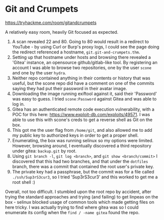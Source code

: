 # Git and Crumpets

https://tryhackme.com/room/gitandcrumpets

A relatively easy room, heavily Git focused as expected.

1. A scan revealed 22 and 80. Going to 80 would result in a redirect to YouTube - by using Curl or Burp's proxy logs, I could see the page doing the redirect referenced a hostname, `git.git-and-crumpets.thm`.
2. Setting up that hostname under hosts and browsing there revealed a 'Gitea' instance, an opensource github/gitlab-like tool. By registering an account I was able to browse two repositories, one by the user `scone` and one by the user `hydra`.
3. Neither repo contained anything in their contents or history that was useful, but the scone repo did have a comment on one of the commits saying they had put their password in their avatar image.
4. Downloading the image running exiftool against it, said their 'Password' was easy to guess. I tried `scone:Password` against Gitea and was able to log in.
5. Gitea has an authenticated remote code execution vulnerability, with a POC for this here: https://www.exploit-db.com/exploits/49571. I was able to use this with scone's creds to get a reverse shell as Git on the box.
6. This got me the user flag from `/home/git`, and also allowed me to add my public key to authorized keys in order to get a proper shell.
7. Enumerating, the box was running selinux so my options were limited. However, browsing around, I eventually discovered a third repository under gitea: `backup.git` by root.
8. Using  `git branch -l`, `git log <branch>`, and `git show <branch/commit>` I discovered that this had two branches, and that under the `dotfiles` branch, there was a commit that contained the root user's private key.
9. The private key had a passphrase, but the commit was for a file called `./ssh/Sup3rS3cur3`, so I tried 'Sup3rS3cur3' and this worked to get me a root shell :)

Overall, not too difficult. I stumbled upon the root repo by accident, after trying the standard approaches and trying (and failing) to get linpeas on the box - selinux blocked usage of common tools which made getting files on here tricky. I was actually trying to find where gitea was so I could enumerate its config when the `find / -name gitea` found the repo.
